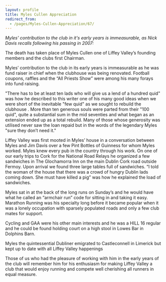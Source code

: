 ```yaml
---
layout: profile
title: Myles Cullen Appreciation
redirect_from:
  - /pages/Myles-Cullen-Appreciation/67/
---
```


*Myles' contribution to the club in it's early years is immeasurable, as Nick Davis recalls following his passing in 2007:*

The death has taken place of Myles Cullen one of Liffey Valley’s founding members and the clubs first Chairman.

Myles’ contribution to the club in its early years is immeasurable as he was fund raiser in chief when the clubhouse was being renovated. Football coupons, raffles and the “All Priests Show” were among his many forays into fund raising.

"There has to be at least ten lads who will give us a lend of a hundred quid"  was how he described to this writer one of his many good ideas when we were short of the inevitable "few quid" as we sought to rebuild the clubhouse . More than ten generous souls were parted from their "100 quid", quite a substantial sum in the mid seventies and what began as an extension ended up as a total rebuild. Many of those whose generosity was utilised never saw the loan repaid but in the words of the legendary Myles "sure they don’t need it."

Liffey Valley was first mooted in Myles’ house in a conversation between Myles and Jim Davis over a few Pint Bottles of Guinness for whom Myles worked. Myles knew every pub in the country through his work. On one of our early trips to Cork for the National Road Relays he organized a few sandwiches in The Glochamorra Inn on the main Dublin Cork road outside Fermoy. Upon arrival we found three large tables full of sandwiches. “I told the woman of the house that there was a crowd of hungry Dublin lads coming down. She must have killed a pig” was how he explained the load of sandwiches.

Myles sat in at the back of the long runs on Sunday’s and he would have what he called an “armchair run” code for sitting in and taking it easy.  Marathon Running was his specialty long before it became popular when it was a lonely occupation with sparsely populated roads and only a few club mates for support.

Cycling and GAA were his other main interests and he was a HILL 16 regular and he could be found holding court on a high stool in Lowes Bar in Dolphins Barn.

Myles the quintessential Dubliner emigrated to Castleconnell in Limerick but kept up to date with all Liffey Valley happenings

Those of us who had the pleasure of working with him in the early years of the club will remember him for his enthusiasm for making Liffey Valley a club that would enjoy running and compete well cherishing all runners in equal measure.
